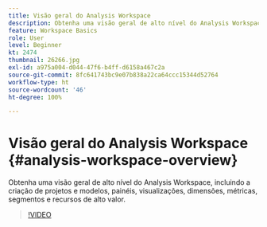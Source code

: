 ```yaml
---
title: Visão geral do Analysis Workspace
description: Obtenha uma visão geral de alto nível do Analysis Workspace, incluindo a criação de projetos e modelos, painéis, visualizações, dimensões, métricas, segmentos e recursos de alto valor.
feature: Workspace Basics
role: User
level: Beginner
kt: 2474
thumbnail: 26266.jpg
exl-id: a975a004-d044-47f6-b4ff-d6158a467c2a
source-git-commit: 8fc641743bc9e07b838a22ca64ccc15344d52764
workflow-type: ht
source-wordcount: '46'
ht-degree: 100%

---
```


# Visão geral do Analysis Workspace {#analysis-workspace-overview}

Obtenha uma visão geral de alto nível do Analysis Workspace, incluindo a criação de projetos e modelos, painéis, visualizações, dimensões, métricas, segmentos e recursos de alto valor.

>[!VIDEO](https://video.tv.adobe.com/v/26266/?quality=12&learn=on)
